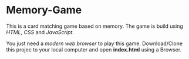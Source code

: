 # Memory-Game

This is a card matching game based on memory.
The game is build using _HTML_, _CSS_ and _JavaScript_. 

You just need a _modern web browser_ to play this game.
Download/Clone this projec to your local computer and open **index.html** using a Browser.

